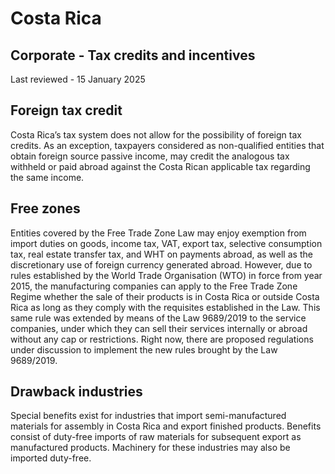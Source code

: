 # Costa Rica
## Corporate - Tax credits and incentives
Last reviewed - 15 January 2025
## Foreign tax credit
Costa Rica’s tax system does not allow for the possibility of foreign tax credits.
As an exception, taxpayers considered as non-qualified entities that obtain foreign source passive income, may credit the analogous tax withheld or paid abroad against the Costa Rican applicable tax regarding the same income.
## Free zones
Entities covered by the Free Trade Zone Law may enjoy exemption from import duties on goods, income tax, VAT, export tax, selective consumption tax, real estate transfer tax, and WHT on payments abroad, as well as the discretionary use of foreign currency generated abroad. However, due to rules established by the World Trade Organisation (WTO) in force from year 2015, the manufacturing companies can apply to the Free Trade Zone Regime whether the sale of their products is in Costa Rica or outside Costa Rica as long as they comply with the requisites established in the Law. This same rule was extended by means of the Law 9689/2019 to the service companies, under which they can sell their services internally or abroad without any cap or restrictions. Right now, there are proposed regulations under discussion to implement the new rules brought by the Law 9689/2019. 
## Drawback industries
Special benefits exist for industries that import semi-manufactured materials for assembly in Costa Rica and export finished products. Benefits consist of duty-free imports of raw materials for subsequent export as manufactured products. Machinery for these industries may also be imported duty-free.
